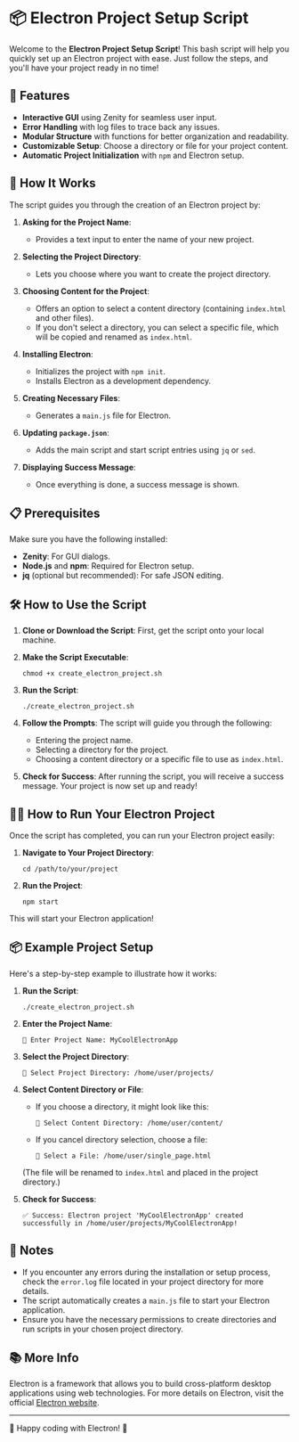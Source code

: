 
# 📦 Electron Project Setup Script

Welcome to the **Electron Project Setup Script**! This bash script will help you quickly set up an Electron project with ease. Just follow the steps, and you'll have your project ready in no time!

## 🎉 Features

- **Interactive GUI** using Zenity for seamless user input.
- **Error Handling** with log files to trace back any issues.
- **Modular Structure** with functions for better organization and readability.
- **Customizable Setup**: Choose a directory or file for your project content.
- **Automatic Project Initialization** with `npm` and Electron setup.

## 🚀 How It Works

The script guides you through the creation of an Electron project by:

1. **Asking for the Project Name**: 
   - Provides a text input to enter the name of your new project.

2. **Selecting the Project Directory**: 
   - Lets you choose where you want to create the project directory.

3. **Choosing Content for the Project**:
   - Offers an option to select a content directory (containing `index.html` and other files).
   - If you don't select a directory, you can select a specific file, which will be copied and renamed as `index.html`.

4. **Installing Electron**: 
   - Initializes the project with `npm init`.
   - Installs Electron as a development dependency.

5. **Creating Necessary Files**:
   - Generates a `main.js` file for Electron.

6. **Updating `package.json`**:
   - Adds the main script and start script entries using `jq` or `sed`.

7. **Displaying Success Message**: 
   - Once everything is done, a success message is shown.

## 📋 Prerequisites

Make sure you have the following installed:

- **Zenity**: For GUI dialogs.
- **Node.js** and **npm**: Required for Electron setup.
- **jq** (optional but recommended): For safe JSON editing.

## 🛠 How to Use the Script

1. **Clone or Download the Script**: First, get the script onto your local machine.

2. **Make the Script Executable**: 
   ```
   chmod +x create_electron_project.sh
   ```

3. **Run the Script**:
   ```
   ./create_electron_project.sh
   ```

4. **Follow the Prompts**: The script will guide you through the following:

   - Entering the project name.
   - Selecting a directory for the project.
   - Choosing a content directory or a specific file to use as `index.html`.

5. **Check for Success**: After running the script, you will receive a success message. Your project is now set up and ready!

## 🏃‍♂️ How to Run Your Electron Project

Once the script has completed, you can run your Electron project easily:

1. **Navigate to Your Project Directory**:
   ```
   cd /path/to/your/project
   ```

2. **Run the Project**:
   ```
   npm start
   ```

This will start your Electron application!

## 📦 Example Project Setup

Here's a step-by-step example to illustrate how it works:

1. **Run the Script**:

   ```
   ./create_electron_project.sh
   ```

2. **Enter the Project Name**:
   ```
   📛 Enter Project Name: MyCoolElectronApp
   ```

3. **Select the Project Directory**:
   ```
   📁 Select Project Directory: /home/user/projects/
   ```

4. **Select Content Directory or File**:
   - If you choose a directory, it might look like this:
     ```
     📂 Select Content Directory: /home/user/content/
     ```
   - If you cancel directory selection, choose a file:
     ```
     📄 Select a File: /home/user/single_page.html
     ```

   (The file will be renamed to `index.html` and placed in the project directory.)

5. **Check for Success**:
   ```
   ✅ Success: Electron project 'MyCoolElectronApp' created successfully in /home/user/projects/MyCoolElectronApp!
   ```

## 📝 Notes

- If you encounter any errors during the installation or setup process, check the `error.log` file located in your project directory for more details.
- The script automatically creates a `main.js` file to start your Electron application.
- Ensure you have the necessary permissions to create directories and run scripts in your chosen project directory.

## 📚 More Info

Electron is a framework that allows you to build cross-platform desktop applications using web technologies. For more details on Electron, visit the official [Electron website](https://www.electronjs.org/).

---

🌟 Happy coding with Electron! 🌟
